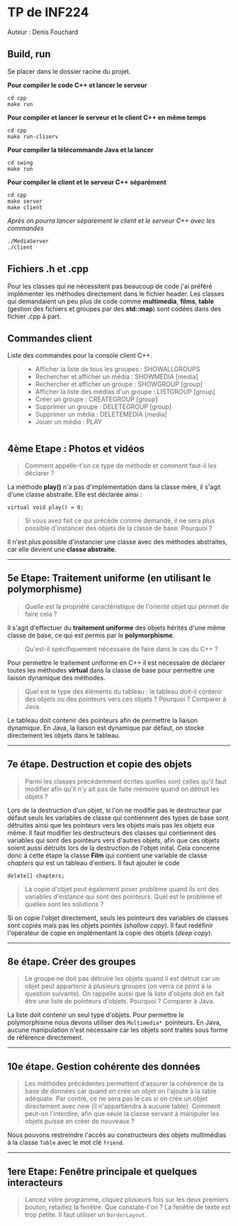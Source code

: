 # TP de INF224
Auteur : Denis Fouchard


## Build, run
Se placer dans le dossier racine du projet.

**Pour compiler le code C++ et lancer le serveur**
```
cd cpp
make run
```

**Pour compiler et lancer le serveur et le client C++ en même temps**
```
cd cpp
make run-cliserv
```
**Pour compiler la télécommande Java et la lancer**
```
cd swing
make run
```
**Pour compiler le client et le serveur C++ séparément**
```
cd cpp
make server
make client
```
*Après on pourra lancer séparement le client et le serveur C++ avec les commandes*
```
./MediaServer
./client
```



## Fichiers .h et .cpp
Pour les classes qui ne nécessitent pas beaucoup de code j'ai préféré implémenter les méthodes directement dans le fichier header. Les classes qui demandaient un peu plus de code comme **multimedia**, **films**,  **table** (gestion des fichiers et groupes par des **std::map**) sont codées dans des fichier .cpp à part.

## Commandes client
Liste des commandes pour la console client C++.
>- Afficher la liste de tous les groupes : SHOWALLGROUPS
>- Rechercher et afficher un média : SHOWMEDIA [media]
>- Rechercher et afficher un groupe : SHOWGROUP [group]
>- Afficher la liste des médias d'un groupe : LISTGROUP [group]
>- Créer un groupe : CREATEGROUP [group]
>- Supprimer un groupe : DELETEGROUP [group]
>- Supprimer un média : DELETEMEDIA [media]
>- Jouer un média : PLAY


#
## 4ème Etape : Photos et vidéos
> Comment appelle-t'on ce type de méthode et comment faut-il les déclarer ?

La méthode **play()** n'a pas d'implémentation dans la classe mère, il s'agit d'une classe abstraite. Elle est déclarée ainsi :
```
virtual void play() = 0;
```
> Si vous avez fait ce qui précède comme demandé, il ne sera plus possible d'instancer des objets de la classe de base. Pourquoi ?

Il n'est plus possible d'instancier une classe avec des méthodes abstraites, car elle devient une **classe abstraite**.
___
## 5e Etape: Traitement uniforme (en utilisant le polymorphisme)

>Quelle est la propriété caractéristique de l'orienté objet qui permet de faire cela ?

Il s'agit d'effectuer du **traitement uniforme** des objets hérités d'une même classe de base, ce qui est permis par le **polymorphisme**. 

>Qu'est-il spécifiquement nécessaire de faire dans le cas du C++ ?

Pour permettre le traitement uniforme en C++ il est nécessaire de déclarer toutes les méthodes **virtual** dans la classe de base pour permettre une liaison dynamique des méthodes.

>Quel est le type des éléments du tableau : le tableau doit-il contenir des objets ou des pointeurs vers ces objets ? Pourquoi ? Comparer à Java.

Le tableau doit contenir des pointeurs afin de permettre la liaison dynamique. En Java, la liaison est dynamique par défaut, on stocke directement les objets dans le tableau. 
___
## 7e étape. Destruction et copie des objets
> Parmi les classes précédemment écrites quelles sont celles qu'il faut modifier afin qu'il n'y ait pas de fuite mémoire quand on détruit les objets ?

Lors de la destruction d'un objet, si l'on ne modifie pas le destructeur par défaut seuls les variables de classe qui contiennent des types de base sont détruites ainsi que les pointeurs vers les objets mais pas les objets eux même. Il faut modifier les destructeurs des classes qui contiennent des variables qui sont des pointeurs vers d'autres objets, afin que ces objets soient aussi détruits lors de la destruction de l'objet inital. Cela concerne donc à cette étape la classe **Film** qui contient une variable de classe *chapters* qui est un tableau d'entiers.
Il faut ajouter le code 
```
delete[] chapters;
```


> La copie d'objet peut également poser problème quand ils ont des variables d'instance qui sont des pointeurs. Quel est le problème et quelles sont les solutions ?

Si on copie l'objet directement, seuls les pointeurs des variables de classes sont copiés mais pas les objets pointés (*shallow copy*). Il faut redéfinir l'opérateur de copie en implémentant la copie des objets (*deep copy*). 
___
## 8e étape. Créer des groupes
> Le groupe ne doit pas détruire les objets quand il est détruit car un objet peut appartenir à plusieurs groupes (on verra ce point à la question suivante). On rappelle aussi que la liste d'objets doit en fait être une liste de pointeurs d'objets. Pourquoi ? Comparer à Java.

La liste doit contenir un seul type d'objets. Pour permettre le polymorphisme nous devons utiliser des ```Multimedia* ```pointeurs. En Java, aucune manipulation n'est nécessaire car les objets sont traités sous forme de référence directement. 
___
## 10e étape. Gestion cohérente des données

>Les méthodes précédentes permettent d'assurer la cohérence de la base de données car quand on crée un objet on l'ajoute à la table adéquate. Par contre, ce ne sera pas le cas si on crée un objet directement avec new (il n'appartiendra à aucune table). Comment peut-on l'interdire, afin que seule la classe servant à manipuler les objets puisse en créer de nouveaux ?

Nous pouvons restreindre l'accès au constructeurs des objets multimédias à la classe ```Table``` avec le mot clé ```friend```.
___
## 1ere Etape: Fenêtre principale et quelques interacteurs
> Lancez votre programme, cliquez plusieurs fois sur les deux premiers bouton, retaillez la fenêtre. Que constate-t'on ?
La fenêtre de texte est trop petite. Il faut utiliser un ```BorderLayout```. 

